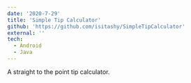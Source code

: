 ```yaml
---
date: '2020-7-29'
title: 'Simple Tip Calculator'
github: 'https://github.com/isitashy/SimpleTipCalculator'
external: ''
tech:
  - Android
  - Java
---
```


A straight to the point tip calculator. 